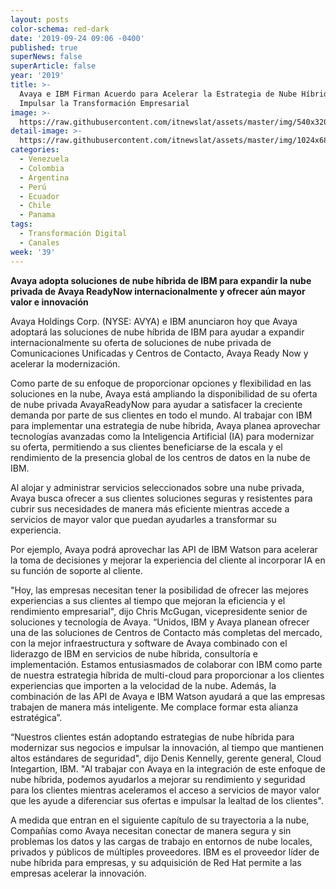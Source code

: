 ```yaml
---
layout: posts
color-schema: red-dark
date: '2019-09-24 09:06 -0400'
published: true
superNews: false
superArticle: false
year: '2019'
title: >-
  Avaya e IBM Firman Acuerdo para Acelerar la Estrategia de Nube Híbrida e
  Impulsar la Transformación Empresarial
image: >-
  https://raw.githubusercontent.com/itnewslat/assets/master/img/540x320/Avaya-Sede-p.jpg
detail-image: >-
  https://raw.githubusercontent.com/itnewslat/assets/master/img/1024x680/Avaya-Sede-g.jpg
categories:
  - Venezuela
  - Colombia
  - Argentina
  - Perú
  - Ecuador
  - Chile
  - Panama
tags:
  - Transformación Digital
  - Canales
week: '39'
---
```

**Avaya adopta soluciones de nube híbrida de IBM para expandir la nube privada de Avaya ReadyNow internacionalmente y ofrecer aún mayor valor e innovación**

Avaya Holdings Corp. (NYSE: AVYA) e IBM anunciaron hoy que Avaya adoptará las soluciones de nube híbrida de IBM para ayudar a expandir internacionalmente su oferta de soluciones de nube privada de Comunicaciones Unificadas y Centros de Contacto, Avaya Ready Now y acelerar la modernización.

Como parte de su enfoque de proporcionar opciones y flexibilidad en las soluciones en la nube, Avaya está ampliando la disponibilidad de su oferta de nube privada AvayaReadyNow para ayudar a satisfacer la creciente demanda por parte de sus clientes en todo el mundo. Al trabajar con IBM para implementar una estrategia de nube híbrida, Avaya planea aprovechar tecnologías avanzadas como la Inteligencia Artificial (IA) para modernizar su oferta, permitiendo a sus clientes beneficiarse de la escala y el rendimiento de la presencia global de los centros de datos en la nube de IBM.

Al alojar y administrar servicios seleccionados sobre una nube privada, Avaya busca ofrecer a sus clientes soluciones seguras y resistentes para cubrir sus necesidades de manera más eficiente mientras accede a servicios de mayor valor que puedan ayudarles a transformar su experiencia. 

Por ejemplo, Avaya podrá aprovechar las API de IBM Watson para acelerar la toma de decisiones y mejorar la experiencia del cliente al incorporar IA en su función de soporte al cliente.

"Hoy, las empresas necesitan tener la posibilidad de ofrecer las mejores experiencias a sus clientes al tiempo que mejoran la eficiencia y el rendimiento empresarial", dijo Chris McGugan, vicepresidente senior de soluciones y tecnología de Avaya. “Unidos, IBM y Avaya planean ofrecer una de las soluciones de Centros de Contacto más completas del mercado, con la mejor infraestructura y software de Avaya combinado con el liderazgo de IBM en servicios de nube híbrida, consultoría e implementación. Estamos entusiasmados de colaborar con IBM como parte de nuestra estrategia híbrida de multi-cloud para proporcionar a los clientes experiencias que importen a la velocidad de la nube. Además, la combinación de las API de Avaya e IBM Watson ayudará a que las empresas trabajen de manera más inteligente. Me complace formar esta alianza estratégica”.

“Nuestros clientes están adoptando estrategias de nube híbrida para modernizar sus negocios e impulsar la innovación, al tiempo que mantienen altos estándares de seguridad", dijo Denis Kennelly, gerente general, Cloud Integartion,  IBM. "Al trabajar con Avaya en la integración de este enfoque de nube híbrida, podemos ayudarlos a mejorar su rendimiento y seguridad para los clientes mientras aceleramos el acceso a servicios de mayor valor que les ayude a diferenciar sus ofertas e impulsar la lealtad de los clientes".

A medida que entran en el siguiente capítulo de su trayectoria a la nube, Compañías como Avaya necesitan conectar de manera segura y sin problemas los datos y las cargas de trabajo en entornos de nube locales, privados y públicos de múltiples proveedores. IBM es el proveedor líder de nube híbrida para empresas, y su adquisición de Red Hat permite a las empresas acelerar la innovación.
